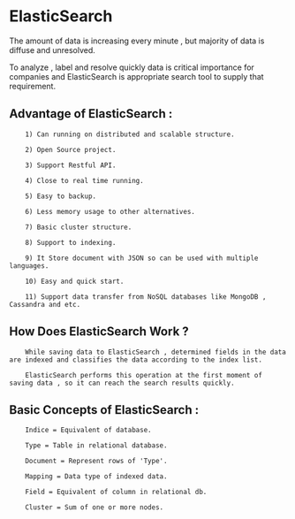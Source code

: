 # ElasticSearch

The amount of data is increasing every minute , but majority of data is diffuse and unresolved.

To analyze , label and resolve quickly data is critical importance for companies and ElasticSearch is appropriate search tool to supply that requirement.

## Advantage of ElasticSearch :

        1) Can running on distributed and scalable structure.

        2) Open Source project.

        3) Support Restful API.

        4) Close to real time running.

        5) Easy to backup.

        6) Less memory usage to other alternatives.

        7) Basic cluster structure.

        8) Support to indexing.

        9) It Store document with JSON so can be used with multiple languages.

        10) Easy and quick start.

        11) Support data transfer from NoSQL databases like MongoDB , Cassandra and etc.


## How Does ElasticSearch Work ?

        While saving data to ElasticSearch , determined fields in the data are indexed and classifies the data according to the index list.

        ElasticSearch performs this operation at the first moment of saving data , so it can reach the search results quickly.


## Basic Concepts of ElasticSearch :

        Indice = Equivalent of database.

        Type = Table in relational database.

        Document = Represent rows of 'Type'.

        Mapping = Data type of indexed data.

        Field = Equivalent of column in relational db.

        Cluster = Sum of one or more nodes.





